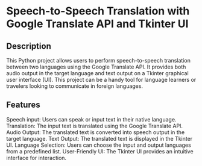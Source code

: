 # Speech-to-Speech Translation with Google Translate API and Tkinter UI

## Description
This Python project allows users to perform speech-to-speech translation between two languages using the Google Translate API. It provides both audio output in the target language and text output on a Tkinter graphical user interface (UI). This project can be a handy tool for language learners or travelers looking to communicate in foreign languages.

## Features
Speech input: Users can speak or input text in their native language.
Translation: The input text is translated using the Google Translate API.
Audio Output: The translated text is converted into speech output in the target language.
Text Output: The translated text is displayed in the Tkinter UI.
Language Selection: Users can choose the input and output languages from a predefined list.
User-Friendly UI: The Tkinter UI provides an intuitive interface for interaction.
